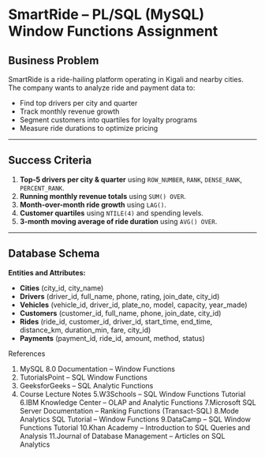 # SmartRide – PL/SQL (MySQL) Window Functions Assignment

## Business Problem
SmartRide is a ride-hailing platform operating in Kigali and nearby cities.  
The company wants to analyze ride and payment data to:  
- Find top drivers per city and quarter  
- Track monthly revenue growth  
- Segment customers into quartiles for loyalty programs  
- Measure ride durations to optimize pricing  

---

## Success Criteria
1. **Top-5 drivers per city & quarter** using `ROW_NUMBER`, `RANK`, `DENSE_RANK`, `PERCENT_RANK`.  
2. **Running monthly revenue totals** using `SUM() OVER`.  
3. **Month-over-month ride growth** using `LAG()`.  
4. **Customer quartiles** using `NTILE(4)` and spending levels.  
5. **3-month moving average of ride duration** using `AVG() OVER`.  

---

## Database Schema
**Entities and Attributes:**
- **Cities** (city_id, city_name)  
- **Drivers** (driver_id, full_name, phone, rating, join_date, city_id)  
- **Vehicles** (vehicle_id, driver_id, plate_no, model, capacity, year_made)  
- **Customers** (customer_id, full_name, phone, join_date, city_id)  
- **Rides** (ride_id, customer_id, driver_id, start_time, end_time, distance_km, duration_min, fare, city_id)  
- **Payments** (payment_id, ride_id, amount, method, status)


References

1. MySQL 8.0 Documentation – Window Functions  
2. TutorialsPoint – SQL Window Functions  
3. GeeksforGeeks – SQL Analytic Functions  
4. Course Lecture Notes
5.W3Schools – SQL Window Functions Tutorial
6.IBM Knowledge Center – OLAP and Analytic Functions
7.Microsoft SQL Server Documentation – Ranking Functions (Transact-SQL)
8.Mode Analytics SQL Tutorial – Window Functions
9.DataCamp – SQL Window Functions Tutorial
10.Khan Academy – Introduction to SQL Queries and Analysis
11.Journal of Database Management – Articles on SQL Analytics

